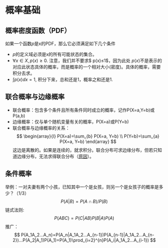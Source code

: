 # 概率基础

## 概率密度函数（PDF）
如果一个函数$p$是x的PDF，那么它必须满足如下几个条件

- $p$的定义域必须是x的所有可能状态的集合。
- $∀x∈X,p(x)≥0$. 注意，我们并不要求$ p(x)≤1$，因为此处 $p(x)$不是表示的对应此状态具体的概率，而是概率的一个相对大小(密度)。具体的概率，需要积分去求。
- $∫p(x)dx=1$, 积分下来，总和还是1，概率之和还是1.

## 联合概率与边缘概率
- 联合概率：包含多个条件且所有条件同时成立的概率，记作P(X=a,Y=b)或P(a,b)
- 边缘概率：仅与单个随机变量有关的概率，P(X=a)或P(Y=b)
- 联合概率与边缘概率的关系：
    $$
    \begin{array}{l}
    P(X=a)=\sum_{b} P(X=a, Y=b) \\
    P(Y=b)=\sum_{a} P(X=a, Y=b)
    \end{array}
    $$
    这边是离散的。如果是连续的，就求积分。联合分布可求边缘分布，但若只知道边缘分布，无法求得联合分布（[原因](https://blog.csdn.net/Orbita/article/details/53587124)）。  

## 条件概率
举例：一对夫妻有两个小孩，已知其中一个是女孩，则另一个是女孩子的概率是多少？（1/3）
$$
P(A|B) = P(A\cap B) / P(B)
$$
链式法则:
$$
P(ABC)=P(C|AB)P(B|A)P(A)
$$
推广：
$$
P(A_1A_2...A_n)=P(A_n|A_1A_2...A_{n-1})P(A_{n-1}|A_1A_2...A_{n-2})...P(A_2|A_1)P(A_1)=P(A_1)\prod_{i=2}^{n}P(A_i|A_1A_2...A_{i-1})
$$